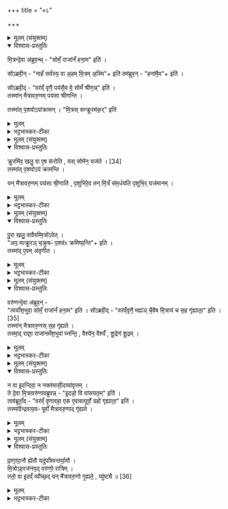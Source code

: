 +++
title = "०८"

+++

<details><summary>मूलम् (संयुक्तम्)</summary>

मि॒त्रन्दे॒वा अ॑ब्रुव॒न्त्सोमँ॒ राजा॑नँ हना॒मेति॒ सो॑ऽब्रवी॒न्नाहँ सर्व॑स्य॒ वा अ॒हम्मि॒त्रम॒स्मीति॒ तम॑ब्रुव॒न्हना॑मै॒वेति॒ सो॑ऽब्रवी॒द्वर॑व्ँवृणै॒ पय॑सै॒व मे॒ सोमँ॑ श्रीण॒न्निति॒ तस्मा॑न्मैत्रावरु॒णम्पय॑सा श्रीणन्ति॒ तस्मा॑त्प॒शवोऽपा॑क्रामन्मि॒त्रस्सन्क्रू॒रम॑क॒रिति॑
</details>

<details open><summary>विश्वास-प्रस्तुतिः</summary>

मि॒त्रन्दे॒वा अ॑ब्रुव॒न्थ्  - "सोमँ॒ राजा॑नँ हना॒म" इति॑ ।  

सो॑ऽब्रवी॒न् - "नाहँ सर्व॑स्य॒ वा अ॒हम् मि॒त्रम् अ॒स्मि"+ इति॑
तम॑ब्रुव॒न् - "हना॑मै॒व"+ इति॑ ।  

सो॑ऽब्रवी॒द् -  "वर॑व्ँ वृणै॒ पय॑सै॒व मे॒ सोमँ॑ श्रीण॒न्न्" इति॑ ।  
तस्मा॑न् मैत्रावरु॒णम् पय॑सा श्रीणन्ति ।  

तस्मा॑त् प॒शवोऽपा॑क्रामन् ।
"मि॒त्रस् सन्क्रू॒रम॑क॒र्" इति॑
</details>

<details><summary>मूलम्</summary>

मि॒त्रन्दे॒वा अ॑ब्रुव॒न्थ्  - "सोमँ॒ राजा॑नँ हना॒म" इति॑ ।  

सो॑ऽब्रवी॒न् - "नाहँ सर्व॑स्य॒ वा अ॒हम् मि॒त्रम् अ॒स्मि"+ इति॑
तम॑ब्रुव॒न् - "हना॑मै॒व"+ इति॑ ।  

सो॑ऽब्रवी॒द् -  "वर॑व्ँ वृणै॒ पय॑सै॒व मे॒ सोमँ॑ श्रीण॒न्न्" इति॑ ।  
तस्मा॑न् मैत्रावरु॒णम् पय॑सा श्रीणन्ति ।  

तस्मा॑त् प॒शवोऽपा॑क्रामन् ।
"मि॒त्रस् सन्क्रू॒रम॑क॒र्" इति॑
</details>

<details><summary>भट्टभास्कर-टीका</summary>

1मित्रं देवा इत्यादि ॥ गतम्29 । नाहमिति । कुतोह सोमं हन्तुमुत्सहे कारणमाह - सर्वस्येति । अहं सर्वस्य मित्रं दुःखात्त्रायकोस्मि स कथं द्रोहं करिष्ये इति मित्रेणोक्ते पुनरपि देवा अब्रुवन् - हनामैवेति । यदि सर्वस्य मित्रमसि अस्माकमपि मित्रमसि ततश्च मित्रकार्यस्यावश्यकर्तव्यत्वात् हनामैव त्वया सह न विचारस्यावसर इति । सोब्रवीदित्यादि । श्रीणन् मिश्रयेयुः । श्रीञ् पाके । तस्मात्पशव इत्यादि । तस्मात्सोमवधसाहाय्यकमाचरतो मित्रात्पशवोपाक्रामन् अयं मित्रस्सन् क्रूरमुग्रं अकः अकार्षीत्, अतो बिभीमोस्मात्क्रूरस्वभावादिति ॥
</details>

<details><summary>मूलम् (संयुक्तम्)</summary>

क्रू॒रमि॑व॒ खलु॒ वा ए॒षः [34]  
क॒रो॒ति॒ यस्सोमे॑न॒ यज॑ते॒ तस्मा॑त्प॒शवोऽप॑ क्रामन्ति॒ यन्मै॑त्रावरु॒णम्पय॑सा श्री॒णाति॑ प॒शुभि॑रे॒व तन्मि॒त्रँ स॑म॒र्धय॑ति प॒शुभि॒र्यज॑मानम्
</details>

<details open><summary>विश्वास-प्रस्तुतिः</summary>

क्रू॒रमि॑व॒ खलु॒ वा ए॒ष क॑रोति , यस् सोमे॑न॒ यज॑ते । [34]  
तस्मा॑त् प॒शवोऽप॑ क्रामन्ति ।  

यन् मै॑त्रावरु॒णम् पय॑सा श्री॒णाति॑ , प॒शुभि॑रे॒व तन् मि॒त्रँ स॑म॒र्धय॑ति प॒शुभि॒र् यज॑मानम् ।
</details>

<details><summary>मूलम्</summary>

क्रू॒रमि॑व॒ खलु॒ वा ए॒ष क॑रोति , यस् सोमे॑न॒ यज॑ते । [34]  
तस्मा॑त् प॒शवोऽप॑ क्रामन्ति ।  

यन् मै॑त्रावरु॒णम् पय॑सा श्री॒णाति॑ , प॒शुभि॑रे॒व तन् मि॒त्रँ स॑म॒र्धय॑ति प॒शुभि॒र् यज॑मानम् ।
</details>

<details><summary>भट्टभास्कर-टीका</summary>

2क्रूरमिवेत्यादि ॥ सोमवधरूपत्वाद्यज्ञस्य क्रूरत्वम् । हिंसाप्रचुरत्वाद्वा । पयसा श्रयणात् पशूनां समृद्धिर्भवति । 'चादिलोपे विभाषा' इति प्रथमा तिड्विभक्तिर्न निहन्यते ॥
</details>

<details><summary>मूलम् (संयुक्तम्)</summary>

पु॒रा खलु॒ वावैवम्मि॒त्रो॑ऽवे॒दप॒ मत्क्रू॒रञ्च॒क्रुषᳶ॑ प॒शव॑ᳵ क्रमिष्य॒न्तीति॒ तस्मा॑दे॒वम॑वृणीत॒
</details>

<details open><summary>विश्वास-प्रस्तुतिः</summary>

पु॒रा खलु॒ वावैवम्मि॒त्रो॑ऽवेत् ।  
"अप॒ मत्क्रू॒रञ् च॒क्रुषᳶ॑ प॒शव॑ᳵ क्रमिष्य॒न्ति"+ इति ।  
तस्मा॑द् ए॒वम् अ॑वृणीत ।
</details>

<details><summary>मूलम्</summary>

पु॒रा खलु॒ वावैवम्मि॒त्रो॑ऽवेत् ।  
"अप॒ मत्क्रू॒रञ् च॒क्रुषᳶ॑ प॒शव॑ᳵ क्रमिष्य॒न्ति"+ इति ।  
तस्मा॑द् ए॒वम् अ॑वृणीत ।
</details>

<details><summary>भट्टभास्कर-टीका</summary>

3इदानीं पयसा श्रयणं वृतवतो मित्रस्याभिप्रायमाह - पुरा खल्वित्यादि ॥ पुरा पूर्वमेव वधात् वधारम्भे एव मित्रोवेत् वेत्ति जानाति स कथं मत् मत्ता क्रूरं चक्रुषः कृतवतः पशवोपक्रमिष्यन्तीति । तस्मादेवमवृणीत पयसा श्रपणं वृतवान् हननारम्भ एव पशूनां तृप्तये । करोतेर्लिटः क्वसुरादेशः, 'वसोस्संप्रसारणम्' ॥
</details>

<details><summary>मूलम् (संयुक्तम्)</summary>

वरु॑णन्दे॒वा अ॑ब्रुव॒न्त्वयाँ॑श॒भुवा॒ सोमँ॒ राजा॑नँ हना॒मेति॒ सो॑ऽब्रवी॒द्वर॑व्ँवृणै॒ मह्य॑ञ्च [35]  
ए॒वैष मि॒त्राय॑ च स॒ह गृ॑ह्याता॒ इति॒ तस्मा॑न्मैत्रावरु॒णस्स॒ह गृ॑ह्यते॒ तस्मा॒द्राज्ञा॒ राजा॑नमँश॒भुवा॑ घ्नन्ति॒ वैश्ये॑न॒ वैश्यँ॑ शू॒द्रेण॑ शू॒द्रन्
</details>

<details open><summary>विश्वास-प्रस्तुतिः</summary>

वरु॑णन्दे॒वा अ॑ब्रुव॒न् -  
"त्वयाँ॑श॒भुवा॒ सोमँ॒ राजा॑नँ हना॒म" इति ।
सो॑ऽब्रवी॒द् -
"वर॑व्ँवृणै॒ मह्य॑ञ् चै॒वैष मि॒त्राय॑ च स॒ह गृ॑ह्याता॒" इति ।[35]   
तस्मा॑न् मैत्रावरु॒णस् स॒ह गृ॑ह्यते ।  
तस्मा॒द् राज्ञा॒ राजा॑नमँश॒भुवा॑ घ्नन्ति॒ , वैश्ये॑न॒ वैश्यँ॑ , शू॒द्रेण॑ शू॒द्रम् ।  
</details>

<details><summary>मूलम्</summary>

वरु॑णन्दे॒वा अ॑ब्रुव॒न् -  
"त्वयाँ॑श॒भुवा॒ सोमँ॒ राजा॑नँ हना॒म" इति ।
सो॑ऽब्रवी॒द् -
"वर॑व्ँवृणै॒ मह्य॑ञ् चै॒वैष मि॒त्राय॑ च स॒ह गृ॑ह्याता॒" इति ।[35]   
तस्मा॑न् मैत्रावरु॒णस् स॒ह गृ॑ह्यते ।  
तस्मा॒द् राज्ञा॒ राजा॑नमँश॒भुवा॑ घ्नन्ति॒ , वैश्ये॑न॒ वैश्यँ॑ , शू॒द्रेण॑ शू॒द्रम् ।  
</details>

<details><summary>भट्टभास्कर-टीका</summary>

4वरुणं देवा इत्यादि ॥ अंशस्य भविता प्राप्ता अंशभूः दायादः अंशं प्राप्नुवता त्वया सहायेनेत्यर्थः । प्राप्तिकर्मणो भवतेः क्विप् । सोब्रवीदित्यादि । गतम् । तस्माद्राज्ञेत्यादि । यस्मादेनमंशभुवा वरुणेन सोमं राजानं हतवन्तो देवाः तस्माद्राज्ञा अंशभुवा अंशग्राहिणा दायादेन राजानं घ्नन्ति यथा रामो रावणं विभीषणेन । वैश्येन वैश्यमिति । अंशभुवा घ्रन्तीत्येव । तथा शूद्रेण शूद्रमिति ॥
</details>

<details><summary>मूलम् (संयुक्तम्)</summary>

न वा इ॒दन्दिवा॒ न नक्त॑मासी॒दव्या॑वृत्त॒न्ते दे॒वा मि॒त्रावरु॑णावब्रुवन्नि॒दन्नो॒ वि वा॑सयत॒मिति॒ ताव॑ब्रूता॒व्ँवर॑व्ँवृणावहा॒ एक॑ ए॒वावत्पूर्वो॒ ग्रहो॑ गृह्याता॒ इति॒ तस्मा॑दैन्द्रवाय॒वᳶ पूर्वो॑ मैत्रावरु॒णाद्गृ॑ह्यते
</details>

<details open><summary>विश्वास-प्रस्तुतिः</summary>

न वा इ॒दन्दिवा॒ न नक्त॑मासी॒दव्या॑वृत्तम् ।  
ते दे॒वा मि॒त्रावरु॑णावब्रुवन्न् - "इ॒दन्नो॒ वि वा॑सयत॒म्" इति॑ ।  
ताव॑ब्रूताँ॒व् -
"वर॑व्ँ वृणावहा॒ एक॑ ए॒वावत्पूर्वो॒ ग्रहो॑ गृह्याता॒" इति॑ ।  
तस्मा॑दैन्द्रवाय॒वᳶ पूर्वो॑ मैत्रावरु॒णाद् गृ॑ह्यते ।  
</details>

<details><summary>मूलम्</summary>

न वा इ॒दन्दिवा॒ न नक्त॑मासी॒दव्या॑वृत्तम् ।  
ते दे॒वा मि॒त्रावरु॑णावब्रुवन्न् - "इ॒दन्नो॒ वि वा॑सयत॒म्" इति॑ ।  
ताव॑ब्रूताँ॒व् -
"वर॑व्ँ वृणावहा॒ एक॑ ए॒वावत्पूर्वो॒ ग्रहो॑ गृह्याता॒" इति॑ ।  
तस्मा॑दैन्द्रवाय॒वᳶ पूर्वो॑ मैत्रावरु॒णाद् गृ॑ह्यते ।  
</details>

<details><summary>भट्टभास्कर-टीका</summary>

5न वा इदमित्यादि ॥ यदिदं विश्वं पर्वूमव्यावृत्तमविभक्तकालमासीत् । कथं? न दिवाऽऽसीत्, न नक्तमासीत् । अथ देवा मित्रावरुणावब्रुवन् - अस्माकं विवासयतं विभातं कुरुतं अहश्च रात्रिं च जनयतमिति । तावित्यादि । आवत् आवाभ्यां पूर्व एक एव ग्रहो गृह्यातै गृह्यताम् ऐन्द्रवायव एव । व्यत्ययेन द्विर्वचनस्यादादेशः । 'सुपां सुलुक्' इति वा पञ्चम्या अलुक् । तस्मादित्यादि । गतम् ॥
</details>

<details><summary>मूलम् (संयुक्तम्)</summary>

प्राणापा॒नौ ह्ये॑तौ यदु॑पाँश्वन्तर्या॒मौ मि॒त्रोऽह॒रज॑नय॒द्वरु॑णो॒ रात्रि॒न्ततो॒ वा इ॒दव्ँव्यौ॑च्छ॒द्यन्मै॑त्रावरु॒णो गृ॒ह्यते॒ व्यु॑ष्ट्यै ॥ [36]  
</details>

<details open><summary>विश्वास-प्रस्तुतिः</summary>

प्रा॒णा॒पा॒नौ ह्ये॑तौ यदु॑पाँश्वन्तर्या॒मौ ।  
मि॒त्रोऽह॒रज॑नय॒द् वरु॑णो॒ रात्रिम् ।  
ततो॒ वा इ॒दव्ँ व्यौ॑च्छ॒द् यन् मै॑त्रावरु॒णो गृ॒ह्यते॒ , व्यु॑ष्ट्यै ॥ [36]  
</details>

<details><summary>मूलम्</summary>

प्रा॒णा॒पा॒नौ ह्ये॑तौ यदु॑पाँश्वन्तर्या॒मौ ।  
मि॒त्रोऽह॒रज॑नय॒द् वरु॑णो॒ रात्रिम् ।  
ततो॒ वा इ॒दव्ँ व्यौ॑च्छ॒द् यन् मै॑त्रावरु॒णो गृ॒ह्यते॒ , व्यु॑ष्ट्यै ॥ [36]  
</details>

<details><summary>भट्टभास्कर-टीका</summary>

6उपांश्वन्तर्यामावपि मैत्रावरुणात्पूर्वे गृह्येते, कथमैन्द्रवायव एव मैत्रापरुणात्पूर्वो गृह्यते इति तत्राह - प्राणापानाविति ॥ प्राणापानावेतौ मन्यामहे (नैतौ ग्रहौ) प्राणापानयोस्स्थितयोः ये धाराग्रहा गृह्यन्ते तेषामेक एवास्मात्पूर्वः ऐन्द्रवायव इति । ततो लब्धवरो मित्रोहरजनयत्, वरुणो रात्रिमजनयत् । तत इदं सवं व्यौच्छत् विभातमभवत् विभक्ताहोरात्रमासीत् । तस्मान्मैत्रावरुणस्य यथोक्तप्रकारं ग्रहणं व्युष्ट्यै भवति । उच्छी विवासे, व्रश्चादिना षत्वम् । 'तादौ च' इति गतेः प्रकृतिस्वरत्वम्, 'उदात्तस्वरितयोर्यणः' इत्युकारस्स्वर्यते ॥

इति षष्ठे चतुर्थे अष्टमोनुवाकः ॥  
</details>
